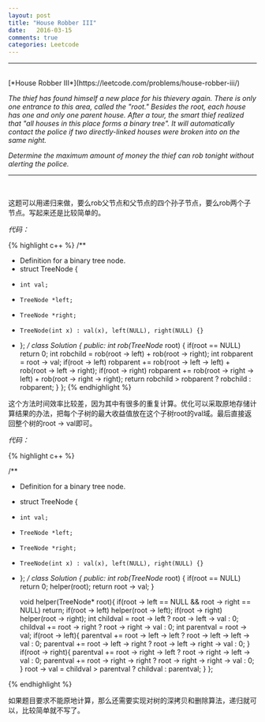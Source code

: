 ```yaml
---
layout: post
title: "House Robber III"
date:   2016-03-15
comments: true
categories: Leetcode
---
```


***
<br />
[*House Robber III*](https://leetcode.com/problems/house-robber-iii/)

*The thief has found himself a new place for his thievery again. There is only one entrance to this area, called the "root." Besides the root, each house has one and only one parent house. After a tour, the smart thief realized that "all houses in this place forms a binary tree". It will automatically contact the police if two directly-linked houses were broken into on the same night.*

*Determine the maximum amount of money the thief can rob tonight without alerting the police.*

***
<br />

这题可以用递归来做，要么rob父节点和父节点的四个孙子节点，要么rob两个子节点。写起来还是比较简单的。

*代码：*

{% highlight c++ %}
/**
 * Definition for a binary tree node.
 * struct TreeNode {
 *     int val;
 *     TreeNode *left;
 *     TreeNode *right;
 *     TreeNode(int x) : val(x), left(NULL), right(NULL) {}
 * };
 */
class Solution {
public:
    int rob(TreeNode* root) {
        if(root == NULL) return 0;
        int robchild = rob(root -> left) + rob(root -> right);
        int robparent = root -> val;
        if(root -> left) robparent += rob(root -> left -> left) + rob(root -> left -> right);
        if(root -> right) robparent += rob(root -> right -> left) + rob(root -> right -> right);
        return robchild > robparent ? robchild : robparent;
    }
};
{% endhighlight %}

这个方法时间效率比较差，因为其中有很多的重复计算。优化可以采取原地存储计算结果的办法，把每个子树的最大收益值放在这个子树root的val域。最后直接返回整个树的root -> val即可。

*代码：*

{% highlight c++ %}

/**
 * Definition for a binary tree node.
 * struct TreeNode {
 *     int val;
 *     TreeNode *left;
 *     TreeNode *right;
 *     TreeNode(int x) : val(x), left(NULL), right(NULL) {}
 * };
 */
class Solution {
public:
    int rob(TreeNode* root) {
        if(root == NULL) return 0;
        helper(root);
        return root -> val;
    }

    void helper(TreeNode* root){
        if(root -> left == NULL && root -> right == NULL) return;
        if(root -> left) helper(root -> left);
        if(root -> right) helper(root -> right);
        int childval = root -> left ? root -> left -> val : 0;
        childval += root -> right ? root -> right -> val : 0;
        int parentval = root -> val;
        if(root -> left){
            parentval += root -> left -> left ? root -> left -> left -> val : 0;
            parentval += root -> left -> right ? root -> left -> right -> val : 0;
        }
        if(root -> right){
            parentval += root -> right -> left ? root -> right -> left -> val : 0;
            parentval += root -> right -> right ? root -> right -> right -> val : 0;
        }
        root -> val = childval > parentval ? childval : parentval;
    }
};

{% endhighlight %}

如果题目要求不能原地计算，那么还需要实现对树的深拷贝和删除算法，递归就可以，比较简单就不写了。

